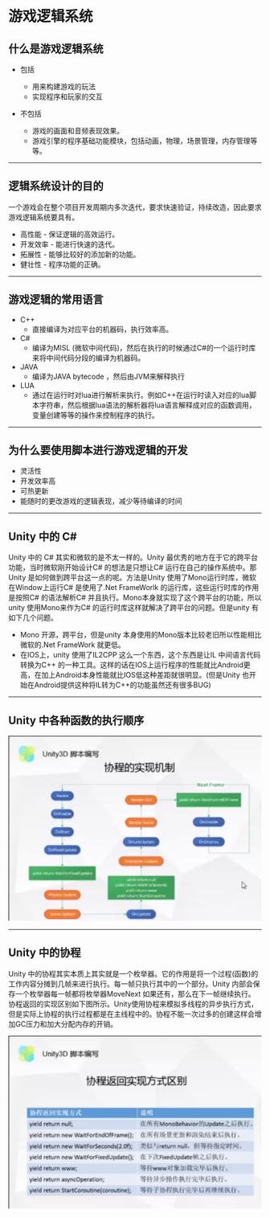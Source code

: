 # 游戏逻辑系统



## 什么是游戏逻辑系统
+ 包括
	+ 用来构建游戏的玩法
	+ 实现程序和玩家的交互

+ 不包括
	+ 游戏的画面和音频表现效果。
	+ 游戏引擎的程序基础功能模块，包括动画，物理，场景管理，内存管理等等。

--------------------------

## 逻辑系统设计的目的
一个游戏会在整个项目开发周期内多次迭代，要求快速验证，持续改造，因此要求游戏逻辑系统要具有。
+ 高性能 - 保证逻辑的高效运行。
+ 开发效率 - 能进行快速的迭代。
+ 拓展性 - 能够比较好的添加新的功能。
+ 健壮性 - 程序功能的正确。

------------------------

## 游戏逻辑的常用语言
+ C++ 
	+ 直接编译为对应平台的机器码，执行效率高。 
+ C#	
	+ 编译为MISL (微软中间代码)，然后在执行的时候通过C#的一个运行时库来将中间代码分段的编译为机器码。
+ JAVA	
	+ 编译为JAVA bytecode ，然后由JVM来解释执行
+ LUA	
	+ 通过在运行时对lua进行解析来执行。例如C++在运行时读入对应的lua脚本字符串，然后根据lua语法的解析器将lua语言解释成对应的函数调用，变量创建等等的操作来控制程序的执行。

--------------------------------
## 为什么要使用脚本进行游戏逻辑的开发

+ 灵活性
+ 开发效率高
+ 可热更新
+ 能随时的更改游戏的逻辑表现，减少等待编译的时间

---------------------------------------

## Unity 中的 C#

Unity 中的 C# 其实和微软的是不太一样的。Unity 最优秀的地方在于它的跨平台功能，当时微软刚开始设计C# 的想法是只想让C# 运行在自己的操作系统中。那Unity 是如何做到跨平台这一点的呢。方法是Unity 使用了Mono运行时库，微软在Window上运行C# 是使用了.Net FrameWorlk 的运行库，这些运行时库的作用是按照C# 的语法解析C# 并且执行。Mono本身就实现了这个跨平台的功能，所以unity 使用Mono来作为C# 的运行时库这样就解决了跨平台的问题。但是unity 有如下几个问题。

- Mono 开源，跨平台，但是unity 本身使用的Mono版本比较老旧所以性能相比微软的.Net FrameWork 就更低。
- 在IOS上，unity 使用了IL2CPP 这么一个东西，这个东西是让IL 中间语言代码转换为C++ 的一种工具。这样的话在IOS上运行程序的性能就比Android更高，在加上Android本身性能就比IOS低这种差距就很明显。(但是Unity 也开始在Android提供这种将IL转为C++的功能虽然还有很多BUG)

------

## Unity  中各种函数的执行顺序

![](../pic/unityFunction.png)

------

## Unity 中的协程

Unity 中的协程其实本质上其实就是一个枚举器。它的作用是将一个过程(函数)的工作内容分摊到几帧来进行执行。每一帧只执行其中的一个部分。Unity 内部会保存一个枚举器每一帧都将枚举器MoveNext 如果还有，那么在下一帧继续执行。协程返回的实现区别如下图所示。Unity使用协程来模拟多线程的异步执行方式，但是实际上协程的执行过程都是在主线程中的。协程不能一次过多的创建这样会增加GC压力和加大分配内存的开销。

![](../pic/Unity协程.png)

